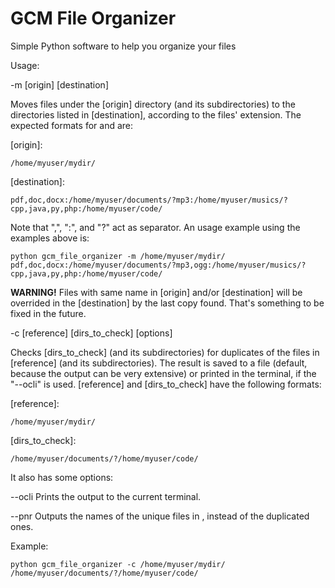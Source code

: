# GCM File Organizer

Simple Python software to help you organize your files

Usage:

-m [origin] [destination]
  
Moves files under the [origin] directory (and its subdirectories) to the directories listed in [destination], according to the files' extension. The expected formats for <origin> and <destination> are:

[origin]:
    
    /home/myuser/mydir/

[destination]:
    
    pdf,doc,docx:/home/myuser/documents/?mp3:/home/myuser/musics/?cpp,java,py,php:/home/myuser/code/
        
Note that ",", ":", and "?" act as separator. An usage example using the examples above is:
        
    python gcm_file_organizer -m /home/myuser/mydir/ pdf,doc,docx:/home/myuser/documents/?mp3,ogg:/home/myuser/musics/?cpp,java,py,php:/home/myuser/code/
    
**WARNING!** Files with same name in [origin] and/or [destination] will be overrided in the [destination] by the last copy found. That's something to be fixed in the future.
    

-c [reference] [dirs_to_check] [options]
    
Checks [dirs_to_check] (and its subdirectories) for duplicates of the files in [reference] (and its subdirectories). The result is saved to a file (default, because the output can be very extensive) or printed in the terminal, if the "--ocli" is used. [reference] and [dirs_to_check] have the following formats:
    
[reference]: 

    /home/myuser/mydir/

[dirs_to_check]:
    
    /home/myuser/documents/?/home/myuser/code/
        
It also has some options:
    
--ocli      Prints the output to the current terminal.
    
--pnr       Outputs the names of the unique files in <reference>, instead of the duplicated ones.
        
Example:

    python gcm_file_organizer -c /home/myuser/mydir/ /home/myuser/documents/?/home/myuser/code/
